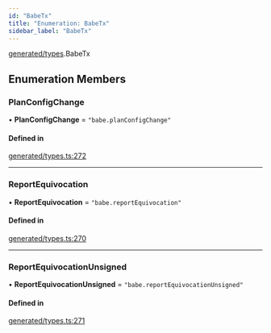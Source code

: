 ```yaml
---
id: "BabeTx"
title: "Enumeration: BabeTx"
sidebar_label: "BabeTx"
---
```


[generated/types](../../../../modules/Generated/Types/Types.md).BabeTx

## Enumeration Members

### PlanConfigChange

• **PlanConfigChange** = ``"babe.planConfigChange"``

#### Defined in

[generated/types.ts:272](https://github.com/PolymeshAssociation/polymesh-sdk/blob/91c2d2d8/src/generated/types.ts#L272)

___

### ReportEquivocation

• **ReportEquivocation** = ``"babe.reportEquivocation"``

#### Defined in

[generated/types.ts:270](https://github.com/PolymeshAssociation/polymesh-sdk/blob/91c2d2d8/src/generated/types.ts#L270)

___

### ReportEquivocationUnsigned

• **ReportEquivocationUnsigned** = ``"babe.reportEquivocationUnsigned"``

#### Defined in

[generated/types.ts:271](https://github.com/PolymeshAssociation/polymesh-sdk/blob/91c2d2d8/src/generated/types.ts#L271)
